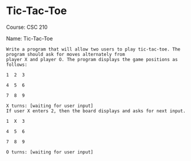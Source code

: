 # Tic-Tac-Toe
Course: CSC 210

Name: Tic-Tac-Toe

    Write a program that will allow two users to play tic-tac-toe. The program should ask for moves alternately from
    player X and player O. The program displays the game positions as follows:
    
    1  2  3
    
    4  5  6
    
    7  8  9
    
    X turns: [waiting for user input]
    If user X enters 2, then the board displays and asks for next input.
    
    1  X  3
    
    4  5  6
    
    7  8  9
    
    O turns: [waiting for user input]
